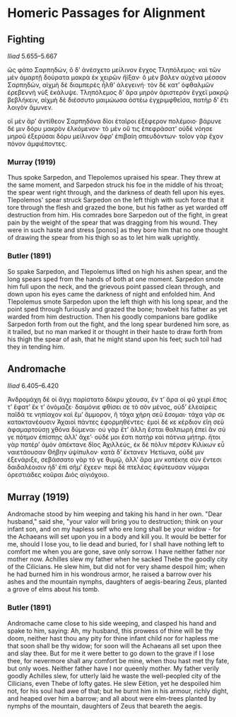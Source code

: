 
# Homeric Passages for Alignment

## Fighting

*Iliad* 5.655–5.667

ὣς φάτο Σαρπηδών, ὃ δʼ ἀνέσχετο μείλινον ἔγχος
Τληπόλεμος· καὶ τῶν μὲν ἁμαρτῇ δούρατα μακρὰ
ἐκ χειρῶν ἤϊξαν· ὃ μὲν βάλεν αὐχένα μέσσον
Σαρπηδών, αἰχμὴ δὲ διαμπερὲς ἦλθʼ ἀλεγεινή·
τὸν δὲ κατʼ ὀφθαλμῶν ἐρεβεννὴ νὺξ ἐκάλυψε.
Τληπόλεμος δʼ ἄρα μηρὸν ἀριστερὸν ἔγχεϊ μακρῷ
βεβλήκειν, αἰχμὴ δὲ διέσσυτο μαιμώωσα
ὀστέω ἐγχριμφθεῖσα, πατὴρ δʼ ἔτι λοιγὸν ἄμυνεν.

οἳ μὲν ἄρʼ ἀντίθεον Σαρπηδόνα δῖοι ἑταῖροι
ἐξέφερον πολέμοιο· βάρυνε δέ μιν δόρυ μακρὸν
ἑλκόμενον· τὸ μὲν οὔ τις ἐπεφράσατʼ οὐδὲ νόησε
μηροῦ ἐξερύσαι δόρυ μείλινον ὄφρʼ ἐπιβαίη
σπευδόντων· τοῖον γὰρ ἔχον πόνον ἀμφιέποντες.

### Murray (1919)

Thus spoke Sarpedon, and Tlepolemos upraised his spear. They threw at the same moment, and Sarpedon struck his foe in the middle of his throat; the spear went right through, and the darkness of death fell upon his eyes. Tlepolemos' spear struck Sarpedon on the left thigh with such force that it tore through the flesh and grazed the bone, but his father as yet warded off destruction from him. His comrades bore Sarpedon out of the fight, in great pain by the weight of the spear that was dragging from his wound. They were in such haste and stress [ponos] as they bore him that no one thought of drawing the spear from his thigh so as to let him walk uprightly. 

### Butler (1891)

So spake Sarpedon, and Tlepolemus lifted on high his ashen spear, and the long spears sped from the hands of both at one moment. Sarpedon smote him full upon the neck, and the grievous point passed clean through, and down upon his eyes came the darkness of night and enfolded him. And Tlepolemus smote Sarpedon upon the left thigh with his long spear, and the point sped through furiously and grazed the bone; howbeit his father as yet warded from him destruction. Then his goodly companions bare godlike Sarpedon forth from out the fight, and the long spear burdened him sore, as it trailed, but no man marked it or thought in their haste to draw forth from his thigh the spear of ash, that he might stand upon his feet; such toil had they in tending him.

## Andromache

*Iliad* 6.405–6.420

Ἀνδρομάχη δέ οἱ ἄγχι παρίστατο δάκρυ χέουσα,
ἔν τʼ ἄρα οἱ φῦ χειρὶ ἔπος τʼ ἔφατʼ ἔκ τʼ ὀνόμαζε·
δαιμόνιε φθίσει σε τὸ σὸν μένος, οὐδʼ ἐλεαίρεις
παῖδά τε νηπίαχον καὶ ἔμʼ ἄμμορον, ἣ τάχα χήρη
σεῦ ἔσομαι· τάχα γάρ σε κατακτανέουσιν Ἀχαιοὶ
πάντες ἐφορμηθέντες· ἐμοὶ δέ κε κέρδιον εἴη
σεῦ ἀφαμαρτούσῃ χθόνα δύμεναι· οὐ γὰρ ἔτʼ ἄλλη
ἔσται θαλπωρὴ ἐπεὶ ἂν σύ γε πότμον ἐπίσπῃς
ἀλλʼ ἄχεʼ· οὐδέ μοι ἔστι πατὴρ καὶ πότνια μήτηρ.
ἤτοι γὰρ πατέρʼ ἁμὸν ἀπέκτανε δῖος Ἀχιλλεύς,
ἐκ δὲ πόλιν πέρσεν Κιλίκων εὖ ναιετάουσαν
Θήβην ὑψίπυλον· κατὰ δʼ ἔκτανεν Ἠετίωνα,
οὐδέ μιν ἐξενάριξε, σεβάσσατο γὰρ τό γε θυμῷ,
ἀλλʼ ἄρα μιν κατέκηε σὺν ἔντεσι δαιδαλέοισιν
ἠδʼ ἐπὶ σῆμʼ ἔχεεν· περὶ δὲ πτελέας ἐφύτευσαν
νύμφαι ὀρεστιάδες κοῦραι Διὸς αἰγιόχοιο.

## Murray (1919)

Andromache stood by him weeping and taking his hand in her own. "Dear husband," said she, "your valor will bring you to destruction; think on your infant son, and on my hapless self who ere long shall be your widow - for the Achaeans will set upon you in a body and kill you. It would be better for me, should I lose you, to lie dead and buried, for I shall have nothing left to comfort me when you are gone, save only sorrow. I have neither father nor mother now. Achilles slew my father when he sacked Thebe the goodly city of the Cilicians. He slew him, but did not for very shame despoil him; when he had burned him in his wondrous armor, he raised a barrow over his ashes and the mountain nymphs, daughters of aegis-bearing Zeus, planted a grove of elms about his tomb. 

### Butler (1891)

Andromache came close to his side weeping, and clasped his hand and spake to him, saying: Ah, my husband, this prowess of thine will be thy doom, neither hast thou any pity for thine infant child nor for hapless me that soon shall be thy widow; for soon will the Achaeans all set upon thee and slay thee. But for me it were better to go down to the grave if I lose thee, for nevermore shall any comfort be mine, when thou hast met thy fate, but only woes. Neither father have I nor queenly mother. My father verily goodly Achilles slew, for utterly laid he waste the well-peopled city of the Cilicians, even Thebe of lofty gates. He slew Eëtion, yet he despoiled him not, for his soul had awe of that; but he burnt him in his armour, richly dight, and heaped over him a barrow; and all about were elm-trees planted by nymphs of the mountain, daughters of Zeus that beareth the aegis.

